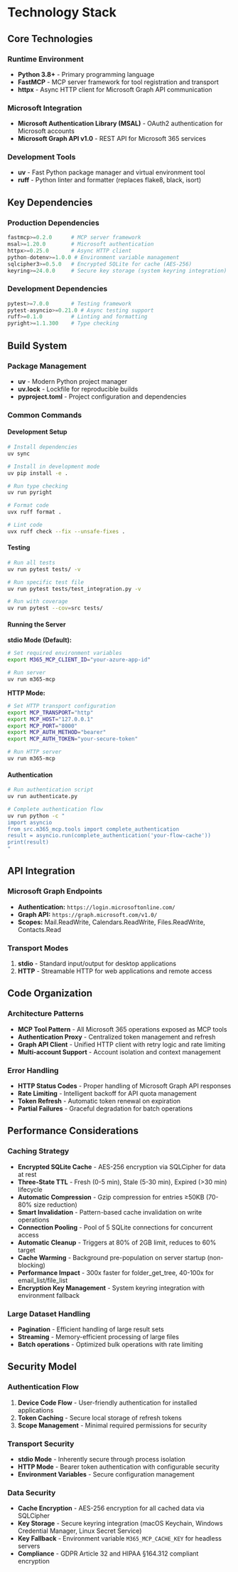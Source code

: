 # Technology Stack

## Core Technologies

### Runtime Environment
- **Python 3.8+** - Primary programming language
- **FastMCP** - MCP server framework for tool registration and transport
- **httpx** - Async HTTP client for Microsoft Graph API communication

### Microsoft Integration
- **Microsoft Authentication Library (MSAL)** - OAuth2 authentication for Microsoft accounts
- **Microsoft Graph API v1.0** - REST API for Microsoft 365 services

### Development Tools
- **uv** - Fast Python package manager and virtual environment tool
- **ruff** - Python linter and formatter (replaces flake8, black, isort)

## Key Dependencies

### Production Dependencies
```python
fastmcp>=0.2.0      # MCP server framework
msal>=1.20.0        # Microsoft authentication
httpx>=0.25.0       # Async HTTP client
python-dotenv>=1.0.0 # Environment variable management
sqlcipher3>=0.5.0   # Encrypted SQLite for cache (AES-256)
keyring>=24.0.0     # Secure key storage (system keyring integration)
```

### Development Dependencies
```python
pytest>=7.0.0       # Testing framework
pytest-asyncio>=0.21.0 # Async testing support
ruff>=0.1.0         # Linting and formatting
pyright>=1.1.300    # Type checking
```

## Build System

### Package Management
- **uv** - Modern Python project manager
- **uv.lock** - Lockfile for reproducible builds
- **pyproject.toml** - Project configuration and dependencies

### Common Commands

#### Development Setup
```bash
# Install dependencies
uv sync

# Install in development mode
uv pip install -e .

# Run type checking
uv run pyright

# Format code
uvx ruff format .

# Lint code
uvx ruff check --fix --unsafe-fixes .
```

#### Testing
```bash
# Run all tests
uv run pytest tests/ -v

# Run specific test file
uv run pytest tests/test_integration.py -v

# Run with coverage
uv run pytest --cov=src tests/
```

#### Running the Server

**stdio Mode (Default):**
```bash
# Set required environment variables
export M365_MCP_CLIENT_ID="your-azure-app-id"

# Run server
uv run m365-mcp
```

**HTTP Mode:**
```bash
# Set HTTP transport configuration
export MCP_TRANSPORT="http"
export MCP_HOST="127.0.0.1"
export MCP_PORT="8000"
export MCP_AUTH_METHOD="bearer"
export MCP_AUTH_TOKEN="your-secure-token"

# Run HTTP server
uv run m365-mcp
```

#### Authentication
```bash
# Run authentication script
uv run authenticate.py

# Complete authentication flow
uv run python -c "
import asyncio
from src.m365_mcp.tools import complete_authentication
result = asyncio.run(complete_authentication('your-flow-cache'))
print(result)
"
```

## API Integration

### Microsoft Graph Endpoints
- **Authentication:** `https://login.microsoftonline.com/`
- **Graph API:** `https://graph.microsoft.com/v1.0/`
- **Scopes:** Mail.ReadWrite, Calendars.ReadWrite, Files.ReadWrite, Contacts.Read

### Transport Modes
1. **stdio** - Standard input/output for desktop applications
2. **HTTP** - Streamable HTTP for web applications and remote access

## Code Organization

### Architecture Patterns
- **MCP Tool Pattern** - All Microsoft 365 operations exposed as MCP tools
- **Authentication Proxy** - Centralized token management and refresh
- **Graph API Client** - Unified HTTP client with retry logic and rate limiting
- **Multi-account Support** - Account isolation and context management

### Error Handling
- **HTTP Status Codes** - Proper handling of Microsoft Graph API responses
- **Rate Limiting** - Intelligent backoff for API quota management
- **Token Refresh** - Automatic token renewal on expiration
- **Partial Failures** - Graceful degradation for batch operations

## Performance Considerations

### Caching Strategy
- **Encrypted SQLite Cache** - AES-256 encryption via SQLCipher for data at rest
- **Three-State TTL** - Fresh (0-5 min), Stale (5-30 min), Expired (>30 min) lifecycle
- **Automatic Compression** - Gzip compression for entries ≥50KB (70-80% size reduction)
- **Smart Invalidation** - Pattern-based cache invalidation on write operations
- **Connection Pooling** - Pool of 5 SQLite connections for concurrent access
- **Automatic Cleanup** - Triggers at 80% of 2GB limit, reduces to 60% target
- **Cache Warming** - Background pre-population on server startup (non-blocking)
- **Performance Impact** - 300x faster for folder_get_tree, 40-100x for email_list/file_list
- **Encryption Key Management** - System keyring integration with environment fallback

### Large Dataset Handling
- **Pagination** - Efficient handling of large result sets
- **Streaming** - Memory-efficient processing of large files
- **Batch operations** - Optimized bulk operations with rate limiting

## Security Model

### Authentication Flow
1. **Device Code Flow** - User-friendly authentication for installed applications
2. **Token Caching** - Secure local storage of refresh tokens
3. **Scope Management** - Minimal required permissions for security

### Transport Security
- **stdio Mode** - Inherently secure through process isolation
- **HTTP Mode** - Bearer token authentication with configurable security
- **Environment Variables** - Secure configuration management

### Data Security
- **Cache Encryption** - AES-256 encryption for all cached data via SQLCipher
- **Key Storage** - Secure keyring integration (macOS Keychain, Windows Credential Manager, Linux Secret Service)
- **Key Fallback** - Environment variable `M365_MCP_CACHE_KEY` for headless servers
- **Compliance** - GDPR Article 32 and HIPAA §164.312 compliant encryption